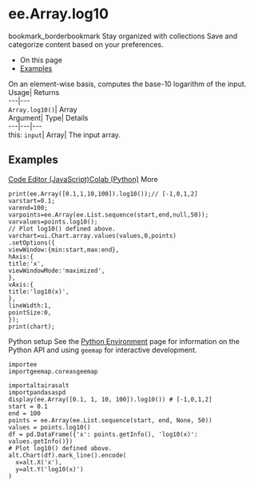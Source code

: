  
#  ee.Array.log10 
bookmark_borderbookmark Stay organized with collections  Save and categorize content based on your preferences. 
  * On this page
  * [Examples](https://developers.google.com/earth-engine/apidocs/ee-array-log10#examples)


On an element-wise basis, computes the base-10 logarithm of the input. 
Usage| Returns  
---|---  
`Array.log10()`| Array  
Argument| Type| Details  
---|---|---  
this: `input`| Array| The input array.  
## Examples
[Code Editor (JavaScript)](https://developers.google.com/earth-engine/apidocs/ee-array-log10#code-editor-javascript-sample)[Colab (Python)](https://developers.google.com/earth-engine/apidocs/ee-array-log10#colab-python-sample) More
```
print(ee.Array([0.1,1,10,100]).log10());// [-1,0,1,2]
varstart=0.1;
varend=100;
varpoints=ee.Array(ee.List.sequence(start,end,null,50));
varvalues=points.log10();
// Plot log10() defined above.
varchart=ui.Chart.array.values(values,0,points)
.setOptions({
viewWindow:{min:start,max:end},
hAxis:{
title:'x',
viewWindowMode:'maximized',
},
vAxis:{
title:'log10(x)',
},
lineWidth:1,
pointSize:0,
});
print(chart);
```
Python setup
See the [ Python Environment](https://developers.google.com/earth-engine/guides/python_install) page for information on the Python API and using `geemap` for interactive development.
```
importee
importgeemap.coreasgeemap
```
```
importaltairasalt
importpandasaspd
display(ee.Array([0.1, 1, 10, 100]).log10()) # [-1,0,1,2]
start = 0.1
end = 100
points = ee.Array(ee.List.sequence(start, end, None, 50))
values = points.log10()
df = pd.DataFrame({'x': points.getInfo(), 'log10(x)': values.getInfo()})
# Plot log10() defined above.
alt.Chart(df).mark_line().encode(
  x=alt.X('x'),
  y=alt.Y('log10(x)')
)
```

